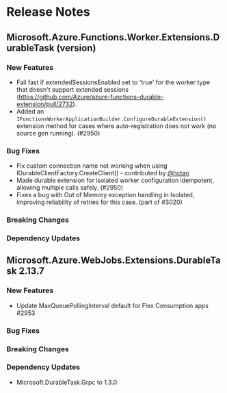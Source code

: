 # Release Notes

## Microsoft.Azure.Functions.Worker.Extensions.DurableTask (version)

### New Features

- Fail fast if extendedSessionsEnabled set to 'true' for the worker type that doesn't support extended sessions (https://github.com/Azure/azure-functions-durable-extension/pull/2732).
- Added an `IFunctionsWorkerApplicationBuilder.ConfigureDurableExtension()` extension method for cases where auto-registration does not work (no source gen running). (#2950)

### Bug Fixes

- Fix custom connection name not working when using IDurableClientFactory.CreateClient() - contributed by [@hctan](https://github.com/hctan)
- Made durable extension for isolated worker configuration idempotent, allowing multiple calls safely. (#2950)
- Fixes a bug with Out of Memory exception handling in Isolated, improving reliability of retries for this case. (part of #3020)

### Breaking Changes

### Dependency Updates

## Microsoft.Azure.WebJobs.Extensions.DurableTask 2.13.7

### New Features

- Update MaxQueuePollingInterval default for Flex Consumption apps #2953

### Bug Fixes

### Breaking Changes

### Dependency Updates

- Microsoft.DurableTask.Grpc to 1.3.0
